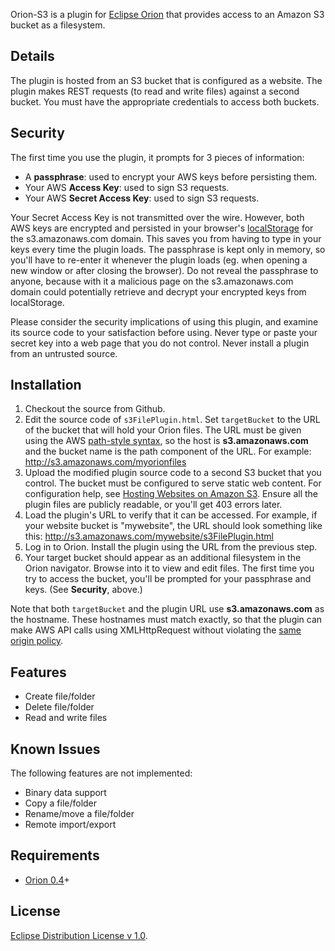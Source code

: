 Orion-S3 is a plugin for [Eclipse Orion](http://wiki.eclipse.org/Orion) that provides access
to an Amazon S3 bucket as a filesystem.

Details
-------
The plugin is hosted from an S3 bucket that is configured as a website. The plugin makes REST requests 
(to read and write files) against a second bucket. You must have the appropriate credentials to access both buckets.

Security
--------
The first time you use the plugin, it prompts for 3 pieces of information:

 * A **passphrase**: used to encrypt your AWS keys before persisting them.
 * Your AWS **Access Key**: used to sign S3 requests.
 * Your AWS **Secret Access Key**: used to sign S3 requests.

Your Secret Access Key is not transmitted over the wire. However, both AWS keys are encrypted and persisted in your browser's 
[localStorage](https://developer.mozilla.org/en/DOM/Storage#localStorage) for the s3.amazonaws.com domain. This saves you 
from having to type in your keys every time the plugin loads. The passphrase is kept only in memory, so you'll have to re-enter
it whenever the plugin loads (eg. when opening a new window or after closing the browser). Do not reveal the passphrase to anyone,
because with it a malicious page on the s3.amazonaws.com domain could potentially retrieve and decrypt your encrypted keys from localStorage.

Please consider the security implications of using this plugin, and examine its source code to your satisfaction
before using. Never type or paste your secret key into a web page that you do not control. Never install a plugin
from an untrusted source.

Installation
------------
1. Checkout the source from Github.
2. Edit the source code of ```s3FilePlugin.html```. Set ```targetBucket``` to the URL of the bucket that will hold your Orion files.
   The URL must be given using the AWS [path-style syntax](http://docs.amazonwebservices.com/AmazonS3/latest/dev/VirtualHosting.html#d0e4464),
   so the host is **s3.amazonaws.com** and the bucket name is the path component of the URL.
   For example: http://s3.amazonaws.com/myorionfiles
3. Upload the modified plugin source code to a second S3 bucket that you control. The bucket must be configured to serve static web content.
   For configuration help, see [Hosting Websites on Amazon S3](http://docs.amazonwebservices.com/AmazonS3/latest/dev/WebsiteHosting.html?r=499).
   Ensure all the plugin files are publicly readable, or you'll get 403 errors later.
4. Load the plugin's URL to verify that it can be accessed.
   For example, if your website bucket is "mywebsite", the URL should look something like this:
       http://s3.amazonaws.com/mywebsite/s3FilePlugin.html
5. Log in to Orion. Install the plugin using the URL from the previous step.
6. Your target bucket should appear as an additional filesystem in the Orion navigator. 
   Browse into it to view and edit files. The first time you try to access the bucket, you'll be prompted for your passphrase and keys.
   (See **Security**, above.)

Note that both ```targetBucket``` and the plugin URL use **s3.amazonaws.com** as the hostname. These hostnames must match exactly, so that
the plugin can make AWS API calls using XMLHttpRequest without violating the [same origin policy](https://developer.mozilla.org/En/Same_origin_policy_for_JavaScript).

Features
--------
* Create file/folder
* Delete file/folder
* Read and write files

Known Issues
------------
The following features are not implemented:

* Binary data support
* Copy a file/folder
* Rename/move a file/folder
* Remote import/export

Requirements
------------
* [Orion 0.4](http://download.eclipse.org/orion/)+

License
-------
[Eclipse Distribution License v 1.0](http://www.eclipse.org/org/documents/edl-v10.html).
